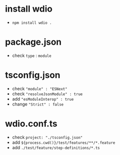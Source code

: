# install wdio
- `npm install wdio .`

# package.json
- check `type` : `module`

# tsconfig.json
- check `"module" : "ESNext"`
- check `"resolveJsonModule" : true`
- add `"esModuleInterop" : true`
- change `"Strict" : false`

# wdio.conf.ts
- check `project: "./tsconfig.json"`
- add `${process.cwd()}/test/features/**/*.feature`
- add `./test/feature/step-definitions/*.ts`